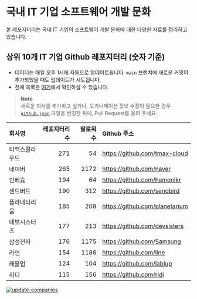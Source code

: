 # 국내 IT 기업 소프트웨어 개발 문화
본 레포지터리는 국내 IT 기업의 소프트웨어 개발 문화에 대한 다양한 자료를 정리하고 있습니다.

## 상위 10개 IT 기업 Github 레포지터리 (숫자 기준)

- 데이터는 매일 오후 1시에 자동으로 업데이트됩니다. `main` 브랜치에 새로운 커밋이 추가되었을 때도 업데이트가 시도됩니다.
- 전체 목록은 [여기](./github.md)에서 확인하실 수 있습니다.

> **Note**<br />
> 새로운 회사를 추가하고 싶거나, 오가니제이션 정보 수정이 필요한 경우 [`github.json`](./github.json) 파일을 변경한 뒤에, Pull Request를 올려 주세요.

<!-- MARKDOWN_TABLE(GITHUB): START -->

| **회사명** | **레포지터리 수** | **팔로워 수** | **Github 주소** |
|:---|---:|---:|:---|
| 티맥스클라우드 | 271 | 54 | https://github.com/tmax-cloud |
| 네이버 | 265 | 2172 | https://github.com/naver |
| 인베슘 | 194 | 64 | https://github.com/hamonikr |
| 센드버드 | 190 | 312 | https://github.com/sendbird |
| 플라네타리움 | 185 | 208 | https://github.com/planetarium |
| 데브시스터즈 | 177 | 213 | https://github.com/devsisters |
| 삼성전자 | 176 | 1175 | https://github.com/Samsung |
| 라인 | 154 | 1186 | https://github.com/line |
| 래블업 | 124 | 104 | https://github.com/lablup |
| 리디 | 115 | 156 | https://github.com/ridi |

<!-- MARKDOWN_TABLE(GITHUB): END -->

[![update-companies](https://github.com/JunRadish/korea-devculture/actions/workflows/update.yaml/badge.svg?branch=main)](https://github.com/JunRadish/korea-devculture/actions/workflows/update.yaml)